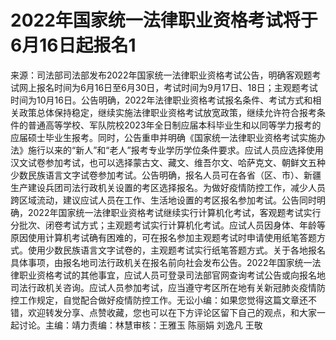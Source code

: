 # 2022年国家统一法律职业资格考试将于6月16日起报名1

来源：司法部司法部发布2022年国家统一法律职业资格考试公告，明确客观题考试网上报名时间为6月16日至6月30日，考试时间为9月17日、18日；主观题考试时间为10月16日。公告明确，2022年法律职业资格考试报名条件、考试方式和相关政策总体保持稳定，继续实施法律职业资格考试放宽政策，继续允许符合报考条件的普通高等学校、军队院校2023年全日制应届本科毕业生和以同等学力报考的应届硕士毕业生报考。同时，公告重申并明确《国家统一法律职业资格考试实施办法》施行以来的“新人”和“老人”报考专业学历学位条件要求。应试人员应选择使用汉文试卷参加考试，也可以选择蒙古文、藏文、维吾尔文、哈萨克文、朝鲜文五种少数民族语言文字试卷参加考试。公告明确，报名人员可在各省（区、市）、新疆生产建设兵团司法行政机关设置的考区选择报名。为做好疫情防控工作，减少人员跨区域流动，建议应试人员在工作、生活地设置的考区报名参加考试。公告同时明确，2022年国家统一法律职业资格考试继续实行计算机化考试，客观题考试实行分批次、闭卷考试方式；主观题考试实行计算机化考试。应试人员因身体、年龄等原因使用计算机考试确有困难的，可在报名参加主观题考试时申请使用纸笔答题方式。使用少数民族语言文字试卷的，主观题考试实行纸笔答题方式。关于各地报名具体事项，由报名地司法行政机关在报名前向社会发布公告。2022年国家统一法律职业资格考试的其他事宜，应试人员可登录司法部官网查询考试公告或向报名地司法行政机关咨询。应试人员参加考试，应当遵守考区所在地有关新冠肺炎疫情防控工作规定，自觉配合做好疫情防控工作。无讼小编：如果您觉得这篇文章还不错，欢迎转发分享、点赞收藏，您也可以在下方评论区留下自己的观点，和大家一起讨论。主编：靖力责编：林慧审核：王雅玉 陈丽娟 刘逸凡 王敬

